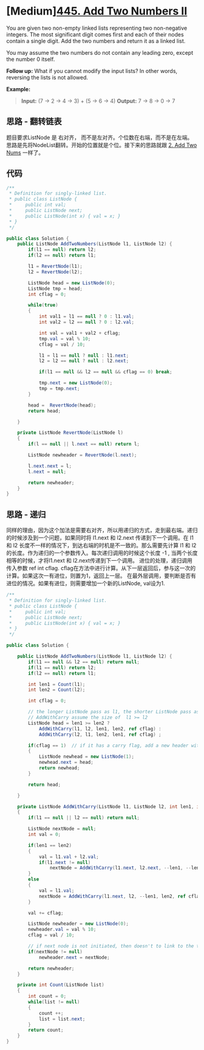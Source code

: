 # [Medium][445. Add Two Numbers II](https://leetcode.com/problems/add-two-numbers-ii/)

You are given two non-empty linked lists representing two non-negative integers. The most significant digit comes first and each of their nodes contain a single digit. Add the two numbers and return it as a linked list.

You may assume the two numbers do not contain any leading zero, except the number 0 itself.

**Follow up:**
What if you cannot modify the input lists? In other words, reversing the lists is not allowed.

**Example:**

>**Input:** (7 -> 2 -> 4 -> 3) + (5 -> 6 -> 4)
**Output:** 7 -> 8 -> 0 -> 7

## 思路 - 翻转链表

题目要求ListNode 是 右对齐， 而不是左对齐。个位数在右端，而不是在左端。思路是先将NodeList翻转。开始的位置就是个位。接下来的思路就跟 [2. Add Two Nums](../2.%20Add%20Two%20Nums/Question-no-recrusive.md) 一样了。

## 代码

``` csharp
/**
 * Definition for singly-linked list.
 * public class ListNode {
 *     public int val;
 *     public ListNode next;
 *     public ListNode(int x) { val = x; }
 * }
 */

public class Solution {
    public ListNode AddTwoNumbers(ListNode l1, ListNode l2) {
        if(l1 == null) return l2;
        if(l2 == null) return l1;

        l1 = RevertNode(l1);
        l2 = RevertNode(l2);

        ListNode head = new ListNode(0);
        ListNode tmp = head;
        int cflag = 0;

        while(true)
        {
            int val1 = l1 == null ? 0 : l1.val;
            int val2 = l2 == null ? 0 : l2.val;

            int val = val1 + val2 + cflag;
            tmp.val = val % 10;
            cflag = val / 10;

            l1 = l1 == null ? null : l1.next;
            l2 = l2 == null ? null : l2.next;

            if(l1 == null && l2 == null && cflag == 0) break;

            tmp.next = new ListNode(0);
            tmp = tmp.next;
        }

        head =  RevertNode(head);
        return head;

    }

    private ListNode RevertNode(ListNode l)
    {
        if(l == null || l.next == null) return l;

        ListNode newheader = RevertNode(l.next);

        l.next.next = l;
        l.next = null;

        return newheader;
    }
}
```

## 思路 - 递归

同样的理由，因为这个加法是需要右对齐，所以用递归的方式，走到最右端。递归的时候涉及到一个问题，如果同时将 l1.next 和 l2.next 传递到下一个调用。在 l1 和 l2 长度不一样的情况下，到达右端的时机是不一致的。那么需要先计算 l1 和 l2的长度。作为递归的一个参数传入。每次递归调用的时候这个长度 -1 , 当两个长度相等的时候，才将l1.next 和 l2.next传递到下一个调用。
进位的处理，递归调用传入参数 ref int cflag. cflag在方法中进行计算。从下一层返回后，参与这一次的计算。如果这次一有进位，则置为1，返回上一层。
在最外层调用，要判断是否有进位的情况。如果有进位，则需要增加一个新的ListNode, val设为1.

```csharp
/**
 * Definition for singly-linked list.
 * public class ListNode {
 *     public int val;
 *     public ListNode next;
 *     public ListNode(int x) { val = x; }
 * }
 */

public class Solution {

    public ListNode AddTwoNumbers(ListNode l1, ListNode l2) {
        if(l1 == null && l2 == null) return null;
        if(l1 == null) return l2;
        if(l2 == null) return l1;

        int len1 = Count(l1);
        int len2 = Count(l2);

        int cflag = 0;

        // the longer ListNode pass as l1, the shorter ListNode pass as l2.
        // AddWithCarry assume the size of  l1 >= l2
        ListNode head = len1 >= len2 ?
            AddWithCarry(l1, l2, len1, len2, ref cflag) :
            AddWithCarry(l2, l1, len2, len1, ref cflag) ;

        if(cflag == 1)  // if it has a carry flag, add a new header with val = 1
        {
            ListNode newhead = new ListNode(1);
            newhead.next = head;
            return newhead;
        }

        return head;

    }

    private ListNode AddWithCarry(ListNode l1, ListNode l2, int len1, int len2, ref int cflag)
    {
        if(l1 == null || l2 == null) return null;

        ListNode nextNode = null;
        int val = 0;

        if(len1 == len2)
        {
            val = l1.val + l2.val;
            if(l1.next != null)
                nextNode = AddWithCarry(l1.next, l2.next, --len1, --len2, ref cflag);
        }
        else
        {
            val = l1.val;
            nextNode = AddWithCarry(l1.next, l2, --len1, len2, ref cflag);
        }

        val += cflag;

        ListNode newheader = new ListNode(0);
        newheader.val = val % 10;
        cflag = val / 10;

        // if next node is not initiated, then doesn't to link to the tail
        if(nextNode != null)
            newheader.next = nextNode;

        return newheader;
    }

    private int Count(ListNode list)
    {
        int count = 0;
        while(list != null)
        {
            count ++;
            list = list.next;
        }
        return count;
    }
}
```
